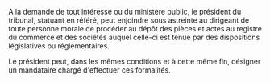 A la demande de tout intéressé ou du ministère public, le président du tribunal, statuant en référé, peut enjoindre sous astreinte au dirigeant de toute personne morale de procéder au dépôt des pièces et actes au registre du commerce et des sociétés auquel celle-ci est tenue par des dispositions législatives ou réglementaires.

Le président peut, dans les mêmes conditions et à cette même fin, désigner un mandataire chargé d'effectuer ces formalités.
